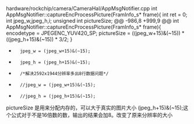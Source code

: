 
hardware/rockchip/camera/CameraHal/AppMsgNotifier.cpp
int AppMsgNotifier::captureEncProcessPicture(FramInfo_s* frame){
     int ret = 0;
        int jpeg_w,jpeg_h,i;
        unsigned int pictureSize;
@@ -986,8 +999,9 @@ int AppMsgNotifier::captureEncProcessPicture(FramInfo_s* frame){
                encodetype = JPEGENC_YUV420_SP;
                pictureSize = ((jpeg_w+15)&(~15)) * ((jpeg_h+15)&(~15)) * 3/2;
        }
-       jpeg_w = (jpeg_w+15)&(~15);     
-       jpeg_h = (jpeg_h+15)&(~15);     
+       /*解决2592x1944分辨率多出8行数据问题*/
+       //jpeg_w = (jpeg_w+15)&(~15);   
+       //jpeg_h = (jpeg_h+15)&(~15);
pictureSize 是用来分配内存的，可以大于真实的图片大小
(jpeg_h+15)&(~15);这个公式对于不是16倍数的数，输出的结果会加8。改变了原来分辨率的大小
